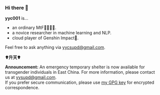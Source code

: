 ### Hi there 👋

**yyc001** is...
- an ordinary MtF🏳️‍🌈🏳️‍⚧️.
- a novice researcher in machine learning and NLP.
- cloud player of Genshin Impact🤗.

Feel free to ask anything via [yycsupd@gmail.com](mailto:yycsupd@gmail.com).

**✟升天✟**


**Announcement:**
An emergency temporary shelter is now available for transgender individuals in East China. For more information, please contact us at yysupd@gmail.com.  
If you prefer secure communication, please use [my GPG key](gpg.pub) for encrypted correspondence.


 <!-- **AD:** Welcome to join the [localization project of Soviet political jokes](//github.com/yyc001/project-jokes). -->
